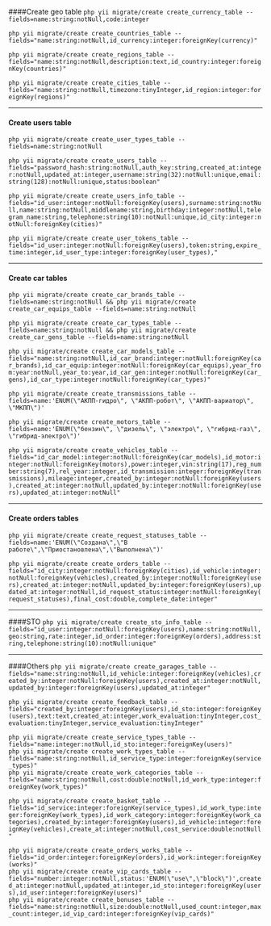 ####Create geo table
`php yii migrate/create create_currency_table --fields=name:string:notNull,code:integer`  

`php yii migrate/create create_countries_table --fields="name:string:notNull,id_currency:integer:foreignKey(currency)"`  

`php yii migrate/create create_regions_table --fields="name:string:notNull,description:text,id_country:integer:foreignKey(countries)"`  

`php yii migrate/create create_cities_table --fields="name:string:notNull,timezone:tinyInteger,id_region:integer:foreignKey(regions)"`  

___
#### Create users table

`php yii migrate/create create_user_types_table --fields=name:string:notNull`  

`php yii migrate/create create_users_table --fields="password_hash:string:notNull,auth_key:string,created_at:integer:notNull,updated_at:integer,username:string(32):notNull:unique,email:string(128):notNull:unique,status:boolean"`  

`php yii migrate/create create_users_info_table --fields="id_user:integer:notNull:foreignKey(users),surname:string:notNull,name:string:notNull,middlename:string,birthday:integer:notNull,telegram_name:string,telephone:string(10):notNull:unique,id_city:integer:notNull:foreignKey(cities)"`  

`php yii migrate/create create_user_tokens_table --fields="id_user:integer:notNull:foreignKey(users),token:string,expire_time:integer,id_user_type:integer:foreignKey(user_types),"`  
___
#### Create car tables  
`php yii migrate/create create_car_brands_table --fields=name:string:notNull && php yii migrate/create create_car_equips_table --fields=name:string:notNull` 
 
`php yii migrate/create create_car_types_table --fields=name:string:notNull && php yii migrate/create create_car_gens_table --fields=name:string:notNull`  

`php yii migrate/create create_car_models_table --fields="name:string:notNull,id_car_brand:integer:notNull:foreignKey(car_brands),id_car_equip:integer:notNull:foreignKey(car_equips),year_from:year:notNull,year_to:year,id_car_gen:integer:notNull:foreignKey(car_gens),id_car_type:integer:notNull:foreignKey(car_types)"`  

`php yii migrate/create create_transmissions_table --fields=name:'ENUM(\"АКПП-гидро\", \"АКПП-робот\", \"АКПП-вариатор\", \"МКПП\")'`  

`php yii migrate/create create_motors_table --fields=name:'ENUM(\"бензин\", \"дизель\", \"электро\", \"гибрид-газ\", \"гибрид-электро\")'`  

`php yii migrate/create create_vehicles_table --fields="id_car_model:integer:notNull:foreignKey(car_models),id_motor:integer:notNull:foreignKey(motors),power:integer,vin:string(17),reg_number:string(7),rel_year:integer,id_transmission:integer:foreignKey(transmissions),mileage:integer,created_by:integer:notNull:foreignKey(users),created_at:integer:notNull,updated_by:integer:notNull:foreignKey(users),updated_at:integer:notNull"`  
___
#### Create orders tables  
`php yii migrate/create create_request_statuses_table --fields=name:'ENUM(\"Создана\",\"В работе\",\"Приостановлена\",\"Выполнена\")'`  

`php yii migrate/create create_orders_table --fields="id_city:integer:notNull:foreignKey(cities),id_vehicle:integer:notNull:foreignKey(vehicles),created_by:integer:notNull:foreignKey(users),created_at:integer:notNull,updated_by:integer:foreignKey(users),updated_at:integer:notNull,id_request_status:integer:notNull:foreignKey(request_statuses),final_cost:double,complete_date:integer"`  
___
####STO
`php yii migrate/create create_sto_info_table --fields="id_user:integer:notNull:foreignKey(users),name:string:notNull,geo:string,rate:integer,id_order:integer:foreignKey(orders),address:string,telephone:string(10):notNull:unique"`
___
####Others
`php yii migrate/create create_garages_table --fields="name:string:notNull,id_vehicle:integer:foreignKey(vehicles),created_by:integer:notNull:foreignKey(users),created_at:integer:notNull,updated_by:integer:foreignKey(users),updated_at:integer"`  

`php yii migrate/create create_feedback_table --fields="created_by:integer:foreignKey(users),id_sto:integer:foreignKey(users),text:text,created_at:integer,work_evaluation:tinyInteger,cost_evaluation:tinyInteger,service_evaluation:tinyInteger"`  

`php yii migrate/create create_service_types_table --fields="name:integer:notNull,id_sto:integer:foreignKey(users)"`  
`php yii migrate/create create_work_types_table --fields="name:string:notNull,id_service_type:integer:foreignKey(service_types)"`  
`php yii migrate/create create_work_categories_table --fields="name:string:notNull,cost:double:notNull,id_work_type:integer:foreignKey(work_types)"`  

`php yii migrate/create create_basket_table --fields="id_service:integer:foreignKey(service_types),id_work_type:integer:foreignKey(work_types),id_work_category:integer:foreignKey(work_categories),created_by:integer:foreignKey(users),id_vehicle:integer:foreignKey(vehicles),create_at:integer:notNull,cost_service:double:notNull"`  

`php yii migrate/create create_orders_works_table --fields="id_order:integer:foreignKey(orders),id_work:integer:foreignKey(works)"`  
`php yii migrate/create create_vip_cards_table --fields="number:integer:notNull,status:'ENUM(\"use\",\"block\")',created_at:integer:notNull,updated_at:integer,id_sto:integer:foreignKey(users),id_user:integer:foreignKey(users)"`  
`php yii migrate/create create_bonuses_table --fields="name:string:notNull,size:double:notNull,used_count:integer,max_count:integer,id_vip_card:integer:foreignKey(vip_cards)"`  

